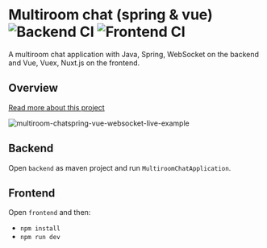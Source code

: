 # Multiroom chat (spring & vue) ![Backend CI](https://github.com/steklopod/multiroom-chat/workflows/Backend%20CI/badge.svg) ![Frontend CI](https://github.com/steklopod/multiroom-chat/workflows/Frontend%20CI/badge.svg)
A multiroom chat application with Java, Spring, WebSocket on the backend and Vue, Vuex, Nuxt.js on the frontend.

## Overview
[Read more about this project](http://kojotdev.com/2019/09/multiroom-chat-with-spring-websocket-nuxt-vue-vuex)

![multiroom-chatspring-vue-websocket-live-example](http://kojotdev.com/wp-content/uploads/2019/09/multiroom-chat-live.gif)

## Backend
Open `backend` as maven project and run `MultiroomChatApplication`.

## Frontend
Open `frontend` and then:
* `npm install`
* `npm run dev`
